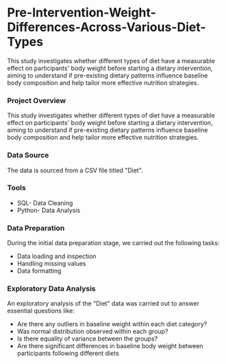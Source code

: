 # Pre-Intervention-Weight-Differences-Across-Various-Diet-Types
This study investigates whether different types of diet have a measurable effect on participants' body weight before starting a dietary intervention, aiming to understand if pre-existing dietary patterns influence baseline body composition and help tailor more effective nutrition strategies.

### Project Overview
This study investigates whether different types of diet have a measurable effect on participants' body weight before starting a dietary intervention, aiming to understand if pre-existing dietary patterns influence baseline body composition and help tailor more effective nutrition strategies.

### Data Source
The data is sourced from a CSV file titled "Diet".

### Tools
- SQL- Data Cleaning
- Python- Data Analysis

### Data Preparation
During the initial data preparation stage, we carried out the following tasks:
- Data loading and inspection
- Handling missing values
- Data formatting

### Exploratory Data Analysis
An exploratory analysis of the "Diet" data was carried out to answer essential questions like:
- Are there any outliers in baseline weight within each diet category?
- Was normal distribution observed within each group?
- Is there equality of variance between the groups?
- Are there significant differences in baseline body weight between participants following different diets 

   









